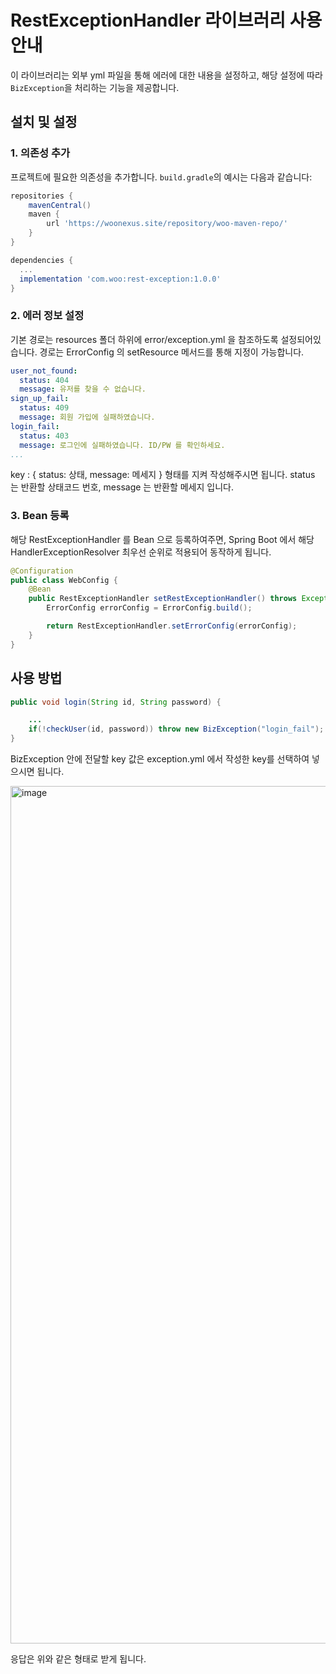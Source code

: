 # RestExceptionHandler 라이브러리 사용 안내

이 라이브러리는 외부 yml 파일을 통해 에러에 대한 내용을 설정하고, 해당 설정에 따라 `BizException`을 처리하는 기능을 제공합니다.

## 설치 및 설정

### 1. 의존성 추가

프로젝트에 필요한 의존성을 추가합니다. `build.gradle`의 예시는 다음과 같습니다:

```groovy
repositories {
	mavenCentral()
	maven {
		url 'https://woonexus.site/repository/woo-maven-repo/'
	}
}

dependencies {
  ...
  implementation 'com.woo:rest-exception:1.0.0'
}
```

### 2. 에러 정보 설정

기본 경로는 resources 폴더 하위에 error/exception.yml 을 참조하도록 설정되어있습니다. 경로는 ErrorConfig 의 setResource 메서드를 통해 지정이 가능합니다.

```yaml
user_not_found:
  status: 404
  message: 유저를 찾을 수 없습니다.
sign_up_fail:
  status: 409
  message: 회원 가입에 실패하였습니다.
login_fail:
  status: 403
  message: 로그인에 실패하였습니다. ID/PW 를 확인하세요.
...
```

key : { status: 상태, message: 메세지 } 형태를 지켜 작성해주시면 됩니다. status 는 반환할 상태코드 번호, message 는 반환할 메세지 입니다.

### 3. Bean 등록

해당 RestExceptionHandler 를 Bean 으로 등록하여주면, Spring Boot 에서 해당 HandlerExceptionResolver 최우선 순위로 적용되어 동작하게 됩니다.

```java
@Configuration
public class WebConfig {
    @Bean
    public RestExceptionHandler setRestExceptionHandler() throws Exception {
        ErrorConfig errorConfig = ErrorConfig.build();

        return RestExceptionHandler.setErrorConfig(errorConfig);
    }
}
```

## 사용 방법

```java
public void login(String id, String password) {

    ...
    if(!checkUser(id, password)) throw new BizException("login_fail");
}
```

BizException 안에 전달할 key 값은 exception.yml 에서 작성한 key를 선택하여 넣으시면 됩니다.

<img width="1372" alt="image" src="https://github.com/user-attachments/assets/4e5ed699-7b6e-496c-94e0-fab458bf35b2">

응답은 위와 같은 형태로 받게 됩니다.
